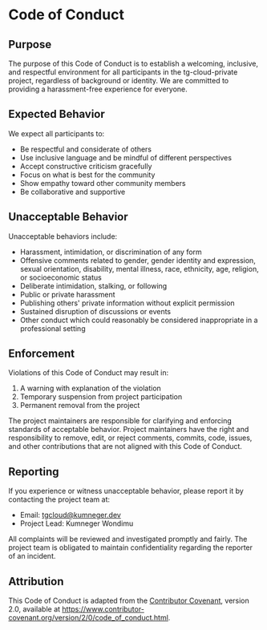 # Code of Conduct

## Purpose

The purpose of this Code of Conduct is to establish a welcoming, inclusive, and respectful environment for all participants in the tg-cloud-private project, regardless of background or identity. We are committed to providing a harassment-free experience for everyone.

## Expected Behavior

We expect all participants to:

- Be respectful and considerate of others
- Use inclusive language and be mindful of different perspectives
- Accept constructive criticism gracefully
- Focus on what is best for the community
- Show empathy toward other community members
- Be collaborative and supportive

## Unacceptable Behavior

Unacceptable behaviors include:

- Harassment, intimidation, or discrimination of any form
- Offensive comments related to gender, gender identity and expression, sexual orientation, disability, mental illness, race, ethnicity, age, religion, or socioeconomic status
- Deliberate intimidation, stalking, or following
- Public or private harassment
- Publishing others' private information without explicit permission
- Sustained disruption of discussions or events
- Other conduct which could reasonably be considered inappropriate in a professional setting

## Enforcement

Violations of this Code of Conduct may result in:

1. A warning with explanation of the violation
2. Temporary suspension from project participation
3. Permanent removal from the project

The project maintainers are responsible for clarifying and enforcing standards of acceptable behavior. Project maintainers have the right and responsibility to remove, edit, or reject comments, commits, code, issues, and other contributions that are not aligned with this Code of Conduct.

## Reporting

If you experience or witness unacceptable behavior, please report it by contacting the project team at:

- Email: [tgcloud@kumneger.dev](mailto:tgcloud@kumneger.dev)
- Project Lead: Kumneger Wondimu

All complaints will be reviewed and investigated promptly and fairly. The project team is obligated to maintain confidentiality regarding the reporter of an incident.

## Attribution

This Code of Conduct is adapted from the [Contributor Covenant](https://www.contributor-covenant.org), version 2.0, available at https://www.contributor-covenant.org/version/2/0/code_of_conduct.html.
